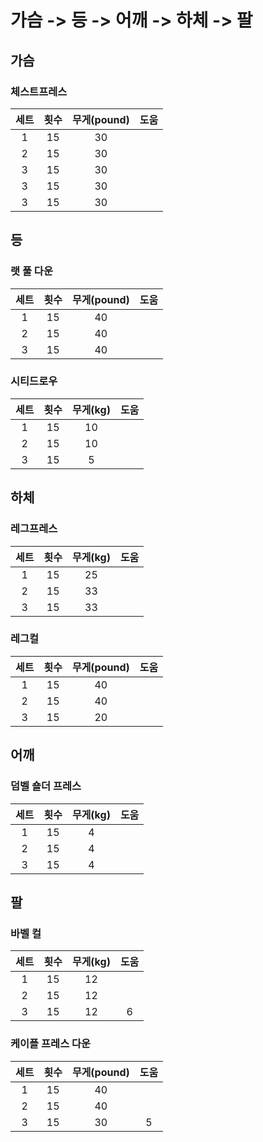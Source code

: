 # 가슴 -> 등 -> 어깨 -> 하체 -> 팔

## 가슴

### 체스트프레스

| 세트 | 횟수 | 무게(pound) | 도움 |
| :--: | :--: | :---------: | :--: |
|  1   |  15  |     30      |      |
|  2   |  15  |     30      |      |
|  3   |  15  |     30      |      |
|  3   |  15  |     30      |      |
|  3   |  15  |     30      |      |

## 등

### 랫 풀 다운

| 세트 | 횟수 | 무게(pound) | 도움 |
| :--: | :--: | :---------: | :--: |
|  1   |  15  |     40      |      |
|  2   |  15  |     40      |      |
|  3   |  15  |     40      |      |

### 시티드로우

| 세트 | 횟수 | 무게(kg) | 도움 |
| :--: | :--: | :------: | :--: |
|  1   |  15  |    10    |      |
|  2   |  15  |    10    |      |
|  3   |  15  |    5    |      |

## 하체

### 레그프레스

| 세트 | 횟수 | 무게(kg) | 도움 |
| :--: | :--: | :------: | :--: |
|  1   |  15  |    25    |      |
|  2   |  15  |    33    |      |
|  3   |  15  |    33    |      |



### 레그컬

| 세트 | 횟수 | 무게(pound) | 도움 |
| :--: | :--: | :---------: | :--: |
|  1   |  15  |     40      |      |
|  2   |  15  |     40      |      |
|  3   |  15  |     20      |      |

## 어깨

### 덤벨 숄더 프레스

| 세트 | 횟수 | 무게(kg) | 도움 |
| :--: | :--: | :------: | :--: |
|  1   |  15  |    4     |      |
|  2   |  15  |    4     |      |
|  3   |  15  |    4     |      |

## 팔

### 바벨 컬

| 세트 | 횟수 | 무게(kg) | 도움 |
| :--: | :--: | :------: | :--: |
|  1   |  15  |    12    |      |
|  2   |  15  |    12    |      |
|  3   |  15  |    12    |  6   |

### 케이플 프레스 다운

| 세트 | 횟수 | 무게(pound) | 도움 |
| :--: | :--: | :---------: | :--: |
|  1   |  15  |     40      |      |
|  2   |  15  |     40      |      |
|  3   |  15  |     30      |  5   |
